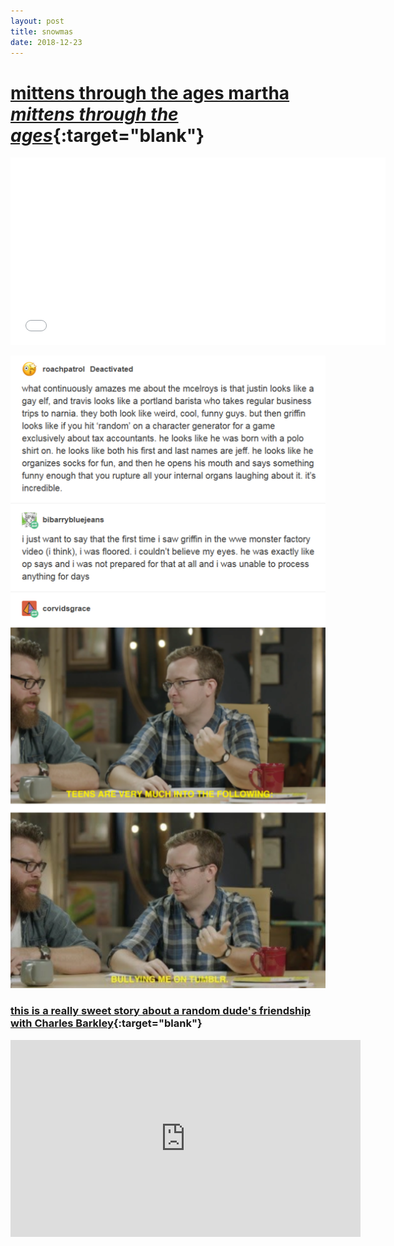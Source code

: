 ```yaml
---
layout: post
title: snowmas
date: 2018-12-23
---
```


<blockquote class="imgur-embed-pub" lang="en" data-id="GuFBdGX"><a href="//imgur.com/GuFBdGX"></a></blockquote><script async src="//s.imgur.com/min/embed.js" charset="utf-8"></script>

# [mittens through the ages martha _mittens through the ages_](https://digitaltmuseum.se/search/?aq=descname%3A%22Tumvante%22&o=0&n=224){:target="blank"}

<iframe src="//content.jwplatform.com/players/updgryWO-GZZAtvYh.html" width="600" height="300" frameborder="0" scrolling="auto"></iframe>

![mbmbam tumblr thing](images/mbmbam.png)

### [this is a really sweet story about a random dude's friendship with Charles Barkley](https://www.wbur.org/onlyagame/2018/12/14/lin-wang-charles-barkley){:target="blank"}

<iframe width="560" height="315" src="https://www.youtube.com/embed/Kn2OyQh6o7U" frameborder="0" allow="accelerometer; autoplay; encrypted-media; gyroscope; picture-in-picture" allowfullscreen></iframe>